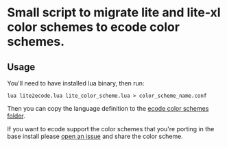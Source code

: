 # Small script to migrate lite and lite-xl color schemes to ecode color schemes.

## Usage

You'll need to have installed lua binary, then run:

`lua lite2ecode.lua lite_color_scheme.lua > color_scheme_name.conf`

Then you can copy the language definition to the [ecode color schemes folder](https://github.com/SpartanJ/ecode/?tab=readme-ov-file#custom-editor-color-schemes).

If you want to ecode support the color schemes that you're porting in the base install please [open an issue](https://github.com/SpartanJ/ecode/issues) and share the color scheme.
